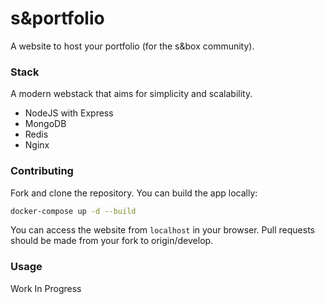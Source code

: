 # s&portfolio
A website to host your portfolio (for the s&box community).

### Stack
A modern webstack that aims for simplicity and scalability.
- NodeJS with Express
- MongoDB
- Redis
- Nginx

### Contributing
Fork and clone the repository. You can build the app locally:  
```bash
docker-compose up -d --build
```
You can access the website from `localhost` in your browser.
Pull requests should be made from your fork to origin/develop.

### Usage
Work In Progress
